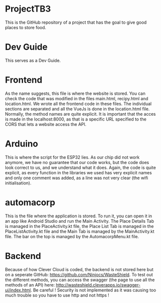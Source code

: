 # ProjectTB3
This is the GitHub repository of a project that has the goal to give good places to store food. 

# Dev Guide
This serves as a Dev Guide. 
# Frontend
As the name suggests, this file is where the website is stored. You can check the code that was modified in the files main.html, recipy.html and location.html. We wrote all the frontend code in these files. The individual sections are separated and all the VueJs is done in the location.html file. Normally, the method names are quite explicit. It is important that the acces is made in the localhost:8000, as that is a specific URL specified to the CORS that lets a website access the API. 

# Arduino 
This is where the script for the ESP32 lies. As our chip did not work anymore, we have no guarantee that our code works, but the code does look correct to us, and we understand what it does. Again, the code is quite explicit, as every function in the libraries we used has very explicit names and only one comment was added, as a line was not very clear (the wifi initialisation). 

# automacorp
This is the file where the application is stored. To run it, you can open it in an app like Android Studio and run the Main Activity. The Place Details Tab is managed in the PlaceActivity.kt file, the Place List Tab is managed in the PlaceListActivity.kt file and the Main Tab is managed by the MainActivity.kt file. The bar on the top is managed by the AutomacorpMenu.kt file. 

# Backend
Because of how Clever Cloud is coded, the backend is not stored here but on a seperate GitHub: https://github.com/Ninjocs/WasteShield.
To test out the different methods, you can access the swagger (the page to use all the methods of an API) here: http://wasteshield.cleverapps.io/swagger-ui/index.html. Be careful ! Security is not implemented as it was causing too much trouble so you have to use http and not https ! 
